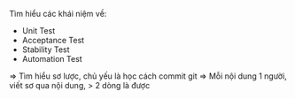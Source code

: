 Tìm hiểu các khái niệm về:

- Unit Test
- Acceptance Test
- Stability Test
- Automation Test

=> Tìm hiểu sơ lược, chủ yếu là học cách commit git
=> Mỗi nội dung 1 người, viết sơ qua nội dung, > 2 dòng là được
